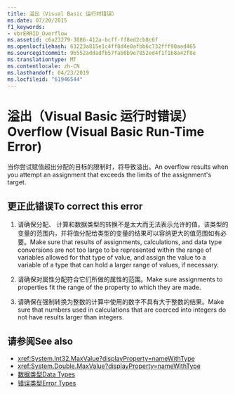 ```yaml
---
title: 溢出（Visual Basic 运行时错误）
ms.date: 07/20/2015
f1_keywords:
- vbrERRID_Overflow
ms.assetid: c6a23279-3086-412a-bcff-ff8ed2cb8c6f
ms.openlocfilehash: 63223a815e1c4ff8d4e0afbb6c732fff90aad465
ms.sourcegitcommit: 9b552addadfb57fab0b9e7852ed4f1f1b8a42f8e
ms.translationtype: MT
ms.contentlocale: zh-CN
ms.lasthandoff: 04/23/2019
ms.locfileid: "61946544"
---
```

# <a name="overflow-visual-basic-run-time-error"></a><span data-ttu-id="03b92-102">溢出（Visual Basic 运行时错误）</span><span class="sxs-lookup"><span data-stu-id="03b92-102">Overflow (Visual Basic Run-Time Error)</span></span>
<span data-ttu-id="03b92-103">当你尝试赋值超出分配的目标的限制时，将导致溢出。</span><span class="sxs-lookup"><span data-stu-id="03b92-103">An overflow results when you attempt an assignment that exceeds the limits of the assignment's target.</span></span>  
  
## <a name="to-correct-this-error"></a><span data-ttu-id="03b92-104">更正此错误</span><span class="sxs-lookup"><span data-stu-id="03b92-104">To correct this error</span></span>  
  
1. <span data-ttu-id="03b92-105">请确保分配、 计算和数据类型的转换不是太大而无法表示允许的值，该类型的变量的范围内，并将值分配给类型的变量的结果可以容纳更大的值范围如有必要。</span><span class="sxs-lookup"><span data-stu-id="03b92-105">Make sure that results of assignments, calculations, and data type conversions are not too large to be represented within the range of variables allowed for that type of value, and assign the value to a variable of a type that can hold a larger range of values, if necessary.</span></span>  
  
2. <span data-ttu-id="03b92-106">请确保对属性分配符合它们所做的属性的范围。</span><span class="sxs-lookup"><span data-stu-id="03b92-106">Make sure assignments to properties fit the range of the property to which they are made.</span></span>  
  
3. <span data-ttu-id="03b92-107">请确保在强制转换为整数的计算中使用的数字不具有大于整数的结果。</span><span class="sxs-lookup"><span data-stu-id="03b92-107">Make sure that numbers used in calculations that are coerced into integers do not have results larger than integers.</span></span>  
  
## <a name="see-also"></a><span data-ttu-id="03b92-108">请参阅</span><span class="sxs-lookup"><span data-stu-id="03b92-108">See also</span></span>

- <xref:System.Int32.MaxValue?displayProperty=nameWithType>
- <xref:System.Double.MaxValue?displayProperty=nameWithType>
- [<span data-ttu-id="03b92-109">数据类型</span><span class="sxs-lookup"><span data-stu-id="03b92-109">Data Types</span></span>](../../../visual-basic/language-reference/data-types/index.md)
- [<span data-ttu-id="03b92-110">错误类型</span><span class="sxs-lookup"><span data-stu-id="03b92-110">Error Types</span></span>](../../../visual-basic/programming-guide/language-features/error-types.md)
